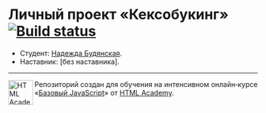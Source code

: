 # Личный проект «Кексобукинг» [![Build status][travis-image]][travis-url]

* Студент: [Надежда Будянская](https://up.htmlacademy.ru/javascript/10/user/200132).
* Наставник: [без наставника].

---

<a href="https://htmlacademy.ru/intensive/javascript"><img align="left" width="50" height="50" title="HTML Academy" src="https://up.htmlacademy.ru/static/img/intensive/javascript/logo-for-github.svg"></a>

Репозиторий создан для обучения на интенсивном онлайн‑курсе «[Базовый JavaScript](https://htmlacademy.ru/intensive/javascript)» от [HTML Academy](https://htmlacademy.ru).

[travis-image]: https://travis-ci.org/htmlacademy-javascript/200132-keksobooking.svg?branch=master
[travis-url]: https://travis-ci.org/htmlacademy-javascript/200132-keksobooking
